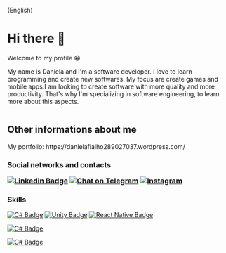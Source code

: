 (English)




<h1> Hi there 👋</h1>
<p>Welcome to my profile 😁</p>

<p>My name is Daniela and I'm a software developer. I love to learn programming and create new softwares. My  focus are create games and mobile apps.I am looking to create software with more quality and more productivity. That's why I'm specializing in software engineering, to learn more about this aspects.</p>
<img source = "https://www.flaticon.com/svg/vstatic/svg/174/174857.svg?token=exp=1619293708~hmac=3008b5b440ed9638b67509f6d7b9208e"/>
<h2> Other informations about me</h2>
<p>My portfolio: https://danielafialho289027037.wordpress.com/</p>

<h3> Social networks and contacts
  
 [![Linkedin Badge](https://img.shields.io/badge/LinkedIn-0077B5?style=for-the-badge&logo=linkedin&logoColor=white)](https://www.linkedin.com/in/daniela-fialho-d-oliveira-479b53163)  [![Chat on Telegram](https://img.shields.io/badge/Telegram-2CA5E0?style=for-the-badge&logo=telegram&logoColor=white)](https://t.me/Danethree) [![Instagram](https://img.shields.io/badge/Instagram-E4405F?style=for-the-badge&logo=instagram&logoColor=white)](https://www.instagram.com/danethree_playerone/) 
 
 <h3>Skills</h3>
 
  [![C# Badge](https://img.shields.io/badge/C%23-239120?style=for-the-badge&logo=c-sharp&logoColor=white)]()    [![Unity Badge](https://img.shields.io/badge/Unity-100000?style=for-the-badge&logo=unity&logoColor=white)]()  [![React Native Badge](https://img.shields.io/badge/React_Native-20232A?style=for-the-badge&logo=react&logoColor=61DAFB)]()  
  
  
 [![C# Badge](	https://github-readme-stats.vercel.app/api/top-langs/?username=Danethree&theme=blue-green
    )]() 
  
   [![C# Badge](		https://github-readme-stats.vercel.app/api?username=Danethree&theme=blue-green
    )]() 

  
